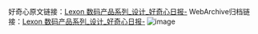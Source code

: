 好奇心原文链接：[Lexon 数码产品系列_设计_好奇心日报-](https://www.qdaily.com/articles/8311.html)
WebArchive归档链接：[Lexon 数码产品系列_设计_好奇心日报-](http://web.archive.org/web/20190623152536/https://www.qdaily.com/articles/8311.html)
![image](http://ww3.sinaimg.cn/large/007d5XDply1g3vbq47t2wj30u03wxapq)